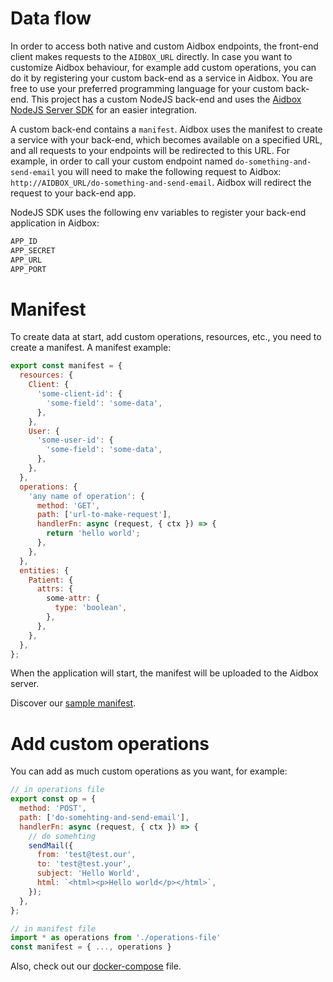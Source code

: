 # Data flow

In order to access both native and custom Aidbox endpoints, the front-end client makes requests to the `AIDBOX_URL` directly. In case you want to customize Aidbox behaviour, for example add custom operations, you can do it by registering your custom back-end as a service in Aidbox. You are free to use your preferred programming language for your custom back-end. This project has a custom NodeJS back-end and uses the [Aidbox NodeJS Server SDK](https://github.com/Aidbox/node-server-sdk/tree/v2) for an easier integration.

A custom back-end contains a `manifest`. Aidbox uses the manifest to create a service with your back-end, which becomes available on a specified URL, and all requests to your endpoints will be redirected to this URL. For example, in order to call your custom endpoint named `do-something-and-send-email` you will need to make the following request to Aidbox: `http://AIDBOX_URL/do-something-and-send-email`. Aidbox will redirect the request to your back-end app.

NodeJS SDK uses the following env variables to register your back-end application in Aidbox:

```sh
APP_ID
APP_SECRET
APP_URL
APP_PORT
```

# Manifest

To create data at start, add custom operations, resources, etc., you need to create a manifest. A manifest example:

```js
export const manifest = {
  resources: {
    Client: {
      'some-client-id': {
        'some-field': 'some-data',
      },
    },
    User: {
      'some-user-id': {
        'some-field': 'some-data',
      },
    },
  },
  operations: {
    'any name of operation': {
      method: 'GET',
      path: ['url-to-make-request'],
      handlerFn: async (request, { ctx }) => {
        return 'hello world';
      },
    },
  },
  entities: {
    Patient: {
      attrs: {
        some-attr: {
          type: 'boolean',
        },
      },
    },
  },
};
```

When the application will start, the manifest will be uploaded to the Aidbox server.

Discover our [sample manifest](https://github.com/Aidbox/aidbox-react-app/blob/master/node-app/src/index.ts#L39).

# Add custom operations

You can add as much custom operations as you want, for example:

```js
// in operations file
export const op = {
  method: 'POST',
  path: ['do-somehting-and-send-email'],
  handlerFn: async (request, { ctx }) => {
    // do somehting
    sendMail({
      from: 'test@test.our',
      to: 'test@test.your',
      subject: 'Hello World',
      html: `<html><p>Hello world</p></html>`,
    });
  },
};

// in manifest file
import * as operations from './operations-file'
const manifest = { ..., operations }


```

Also, check out our [docker-compose](https://github.com/Aidbox/node-server-sdk/blob/main/docker-compose.yml) file.
